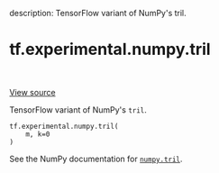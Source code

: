 description: TensorFlow variant of NumPy's tril.

<div itemscope itemtype="http://developers.google.com/ReferenceObject">
<meta itemprop="name" content="tf.experimental.numpy.tril" />
<meta itemprop="path" content="Stable" />
</div>

# tf.experimental.numpy.tril

<!-- Insert buttons and diff -->

<table class="tfo-notebook-buttons tfo-api nocontent" align="left">

</table>

<a target="_blank" class="external" href="/code/stable/tensorflow/python/ops/numpy_ops/np_array_ops.py">View source</a>



TensorFlow variant of NumPy's `tril`.


<pre class="devsite-click-to-copy prettyprint lang-py tfo-signature-link">
<code>tf.experimental.numpy.tril(
    m, k=0
)
</code></pre>



<!-- Placeholder for "Used in" -->

See the NumPy documentation for [`numpy.tril`](https://numpy.org/doc/stable/reference/generated/numpy.tril.html).